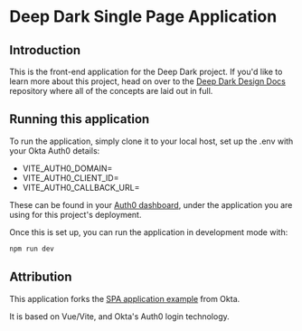 # Deep Dark Single Page Application

## Introduction

This is the front-end application for the Deep Dark project. If you'd like to learn more about this project, head on over to the [Deep Dark Design Docs](https://github.com/ramijames/DeepDarkDesignDocs) repository where all of the concepts are laid out in full.

## Running this application

To run the application, simply clone it to your local host, set up the .env with your Okta Auth0 details:

- VITE_AUTH0_DOMAIN=
- VITE_AUTH0_CLIENT_ID=
- VITE_AUTH0_CALLBACK_URL=

These can be found in your [Auth0 dashboard](https://manage.auth0.com/dashboard), under the application you are using for this project's deployment.

Once this is set up, you can run the application in development mode with:

```sh
npm run dev
```


## Attribution

This application forks the [SPA application example](https://github.com/auth0-developer-hub/spa_vue_javascript_hello-world_composition-api/tree/basic-authentication) from Okta.

It is based on Vue/Vite, and Okta's Auth0 login technology.
